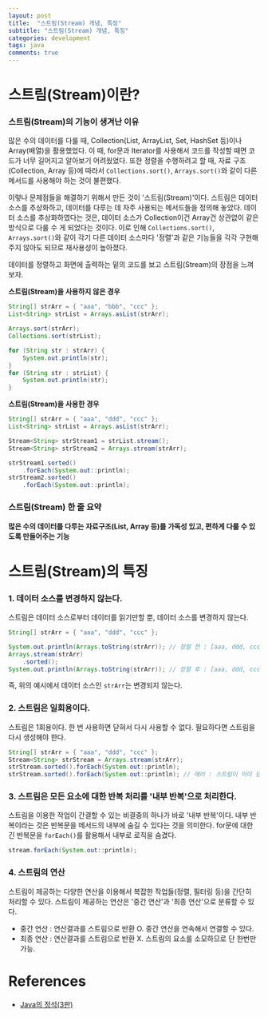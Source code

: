 ```yaml
---
layout: post
title:  "스트림(Stream) 개념, 특징"
subtitle: "스트림(Stream) 개념, 특징"
categories: development
tags: java
comments: true
---
```


# 스트림(Stream)이란?

### 스트림(Stream)의 기능이 생겨난 이유

많은 수의 데이터를 다룰 때, Collection(List, ArrayList, Set, HashSet 등)이나 Array(배열)을 활용했었다. 이 때, for문과 Iterator를 사용해서 코드를 작성할 때면 코드가 너무 길어지고 알아보기 어려웠었다. 또한 정렬을 수행하려고 할 때, 자료 구조(Collection, Array 등)에 따라서 `Collections.sort()`, `Arrays.sort()`와 같이 다른 메서드를 사용해야 하는 것이 불편했다. 

이렇나 문제점들을 해결하기 위해서 만든 것이 '스트림(Stream)'이다. 스트림은 데이터 소스를 추상화하고, 데이터를 다루는 데 자주 사용되는 메서드들을 정의해 놓았다. 데이터 소스를 추상화하였다는 것은, 데이터 소스가 Collection이건 Array건 상관없이 같은 방식으로 다룰 수 게 되었다는 것이다. 이로 인해 `Collections.sort()`, `Arrays.sort()`와 같이 각기 다른 데이터 소스마다 '정렬'과 같은 기능들을 각각 구현해주지 않아도 되므로 재사용성이 높아졌다. 

데이터를 정렬하고 화면에 출력하는 밑의 코드를 보고 스트림(Stream)의 장점을 느껴보자.

**스트림(Stream)을 사용하지 않은 경우**

```java
String[] strArr = { "aaa", "bbb", "ccc" };
List<String> strList = Arrays.asList(strArr);

Arrays.sort(strArr);
Collections.sort(strList);

for (String str : strArr) {
    System.out.println(str);
}
for (String str : strList) {
    System.out.println(str);
}
```

**스트림(Stream)을 사용한 경우**

```java
String[] strArr = { "aaa", "ddd", "ccc" };
List<String> strList = Arrays.asList(strArr);

Stream<String> strStream1 = strList.stream();
Stream<String> strStream2 = Arrays.stream(strArr);

strStream1.sorted()
    .forEach(System.out::println);
strStream2.sorted()
    .forEach(System.out::println);
```

### 스트림(Stream) 한 줄 요약

**많은 수의 데이터를 다루는 자료구조(List, Array 등)를 가독성 있고, 편하게 다룰 수 있도록 만들어주는 기능**

# 스트림(Stream)의 특징

### 1. 데이터 소스를 변경하지 않는다.

스트림은 데이터 소스로부터 데이터를 읽기만할 뿐, 데이터 소스를 변경하지 않는다. 

```java
String[] strArr = { "aaa", "ddd", "ccc" };

System.out.println(Arrays.toString(strArr)); // 정렬 전 : [aaa, ddd, ccc]
Arrays.stream(strArr)
    .sorted();
System.out.println(Arrays.toString(strArr)); // 정렬 후 : [aaa, ddd, ccc]
```

즉, 위의 예시에서 데이터 소스인 `strArr`는 변경되지 않는다. 

### 2. 스트림은 일회용이다.

스트림은 1회용이다. 한 번 사용하면 닫혀서 다시 사용할 수 없다. 필요하다면 스트림을 다시 생성해야 한다. 

```java
String[] strArr = { "aaa", "ddd", "ccc" };
Stream<String> strStream = Arrays.stream(strArr);
strStream.sorted().forEach(System.out::println);
strStream.sorted().forEach(System.out::println); // 에러 : 스트림이 이미 닫혔음
```

### 3. 스트림은 모든 요소에 대한 반복 처리를 '내부 반복'으로 처리한다.

스트림을 이용한 작업이 간결할 수 있는 비결중의 하나가 바로 '내부 반복'이다. 내부 반복이라는 것은 반복문을 메서드의 내부에 숨길 수 있다는 것을 의미한다. for문에 대한 긴 반복문을 `forEach()`를 활용해서 내부로 로직을 숨겼다. 

```java
stream.forEach(System.out::println);
```

### 4. 스트림의 연산

스트림이 제공하는 다양한 연산을 이용해서 복잡한 작업들(정렬, 필터링 등)을 간단히 처리할 수 있다. 스트림이 제공하는 연산은 '중간 연산'과 '최종 연산'으로 분류할 수 있다. 

- 중간 연산 : 연산결과를 스트림으로 반환 O. 중간 연산을 연속해서 연결할 수 있다.
- 최종 연산 : 연산결과를 스트림으로 반환 X. 스트림의 요소를 소모하므로 단 한번만 가능.

# References

- [Java의 정석(3판)](http://www.yes24.com/Product/Goods/24259565)